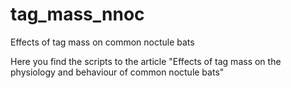 # tag_mass_nnoc
Effects of tag mass on common noctule bats

Here you find the scripts to the article "Effects of tag mass on the physiology and behaviour of common noctule bats"
